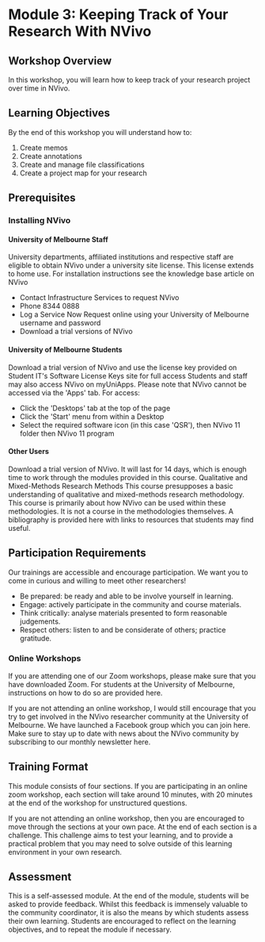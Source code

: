 # Module 3: Keeping Track of Your Research With NVivo

## Workshop Overview
In this workshop, you will learn how to keep track of your research project over time in NVivo.

## Learning Objectives
By the end of this workshop you will understand how to:
1. Create memos
2. Create annotations
3. Create and manage file classifications
4. Create a project map for your research

## Prerequisites
### Installing NVivo
#### University of Melbourne Staff
University departments, affiliated institutions and respective staff are eligible to obtain NVivo under a university site license. This license extends to home use. For installation instructions see the knowledge base article on NVivo
- Contact Infrastructure Services to request NVivo
- Phone 8344 0888
- Log a Service Now Request online using your University of Melbourne username and password
- Download a trial versions of NVivo

#### University of Melbourne Students
Download a trial version of NVivo and use the license key provided on Student IT's Software License Keys site for full access
Students and staff may also access NVivo on myUniApps. Please note that  NVivo cannot be accessed via the 'Apps' tab. For access:
- Click the 'Desktops' tab at the top of the page
- Click the 'Start' menu from within a Desktop
- Select the required software icon (in this case 'QSR'), then NVivo 11 folder then NVivo 11 program

#### Other Users
Download a trial version of NVivo. It will last for 14 days, which is enough time to work through the modules provided in this course.
Qualitative and Mixed-Methods Research Methods
This course presupposes a basic understanding of qualitative and mixed-methods research methodology. This course is primarily about how NVivo can be used within these methodologies. It is not a course in the methodologies themselves. A bibliography is provided here with links to resources that students may find useful.

## Participation Requirements
Our trainings are accessible and encourage participation. We want you to come in curious and willing to meet other researchers!
- Be prepared: be ready and able to be involve yourself in learning.
- Engage: actively participate in the community and course materials.
- Think critically: analyse materials presented to form reasonable judgements.
- Respect others: listen to and be considerate of others; practice gratitude.

### Online Workshops
If you are attending one of our Zoom workshops, please make sure that you have downloaded Zoom. 
For students at the University of Melbourne, instructions on how to do so are provided here. 

If you are not attending an online workshop, I would still encourage that you try to get involved in the NVivo researcher community at the University of Melbourne. We have launched a Facebook group which you can join here.
Make sure to stay up to date with news about the NVivo community by subscribing to our monthly newsletter here.

## Training Format 

This module consists of four sections. If you are participating in an online zoom workshop, each section will take around 10 minutes, with 20 minutes at the end of the workshop for unstructured questions.

If you are not attending an online workshop, then you are encouraged to move through the sections at your own pace. 
At the end of each section is a challenge. This challenge aims to test your learning, and to provide a practical problem that you may need to solve outside of this learning environment in your own research.

## Assessment

This is a self-assessed module. At the end of the module, students will be asked to provide feedback. Whilst this feedback is immensely valuable to the community coordinator, it is also the means by which students assess their own learning. Students are encouraged to reflect on the learning objectives, and to repeat the module if necessary.
